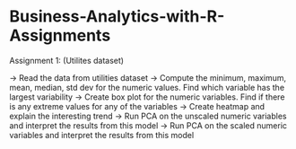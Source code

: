 # Business-Analytics-with-R-Assignments


Assignment 1: (Utilites dataset)

-> Read the data from utilities dataset
-> Compute the minimum, maximum, mean, median, std dev for the numeric values. Find which variable has the largest
   variability
-> Create box plot for the numeric variables. Find if there is any extreme values for any of the variables
-> Create heatmap and explain the interesting trend
-> Run PCA on the unscaled numeric variables and interpret the results from this model
-> Run PCA on the scaled numeric variables and interpret the results from this model
